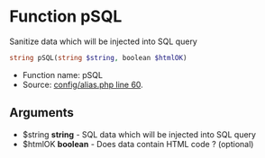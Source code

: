 Function pSQL
===========================

Sanitize data which will be injected into SQL query



```php
string pSQL(string $string, boolean $htmlOK)
```

* Function name: pSQL
* Source: [config/alias.php line 60](https://github.com/PrestaShop/PrestaShop/blob/1.5.1.0/config/alias.php#L60).

Arguments
---------

* $string **string** - SQL data which will be injected into SQL query
* $htmlOK **boolean** - Does data contain HTML code ? (optional)

